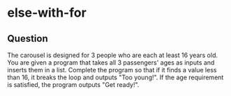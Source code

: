 # else-with-for


## Question
The carousel is designed for 3 people who are each at least 16 years old.
You are given a program that takes all 3 passengers' ages as inputs and inserts them in a list. Complete the program so that if it finds a value less than 16, it breaks the loop and outputs "Too young!".
If the age requirement is satisfied, the program outputs "Get ready!".


